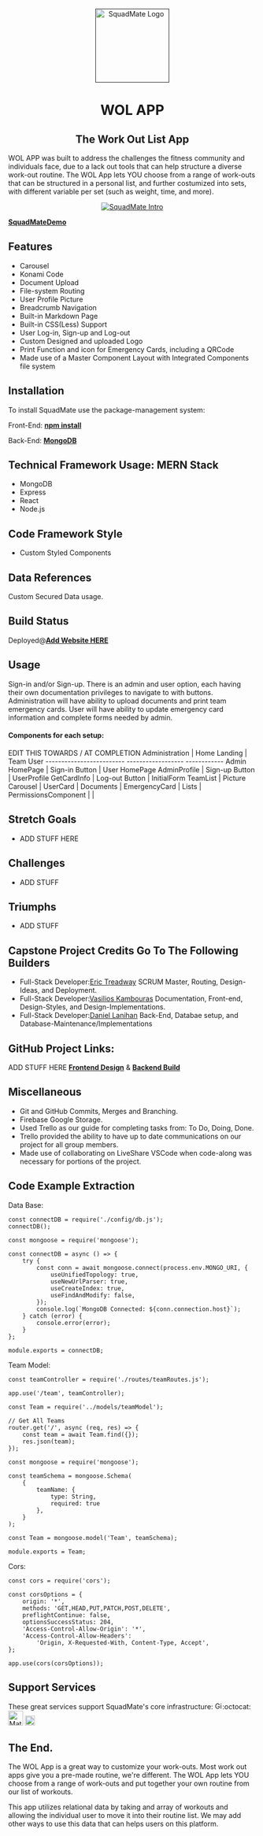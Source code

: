 <!-- LOGO GOES HERE -->
<p align="center">
  <a href="" rel="" target="_blank"><img width="150" src="https://image.shutterstock.com/image-photo/beautiful-young-sporty-sexy-couple-600w-261278588.jpg" alt="SquadMate Logo"></a></p>
</p>

<h1 align="center">WOL APP</h1>
<h2 align="center">The Work Out List App</h2>
</div>

 WOL APP was built to address the challenges the fitness community and individuals face, due to a lack out tools that can help structure a diverse work-out routine. The WOL App lets YOU choose from a range of work-outs that can be structured in a personal list, and further costumized into sets, with different variable per set (such as weight, time, and more).

<p align="center">
<a href="" rel="" target="_blank"><img src="https://images.macrumors.com/t/gtpMBEmqW_eQq6FynfZG_J5ng0U=/1600x0/filters:quality(90)/article-new/2017/09/streaksworkoutapp-800x469.jpg" alt="SquadMate Intro"></a>
  
 **[SquadMateDemo]()**
</p>

## Features
- Carousel
- Konami Code
- Document Upload 
- File-system Routing
- User Profile Picture
- Breadcrumb Navigation
- Built-in Markdown Page
- Built-in CSS(Less) Support
- User Log-in, Sign-up and Log-out
- Custom Designed and uploaded Logo
- Print Function and icon for Emergency Cards, including a QRCode
- Made use of a Master Component Layout with Integrated Components file system

## Installation
To install SquadMate use the package-management system:

Front-End:
**[npm install](https://www.npmjs.com/package/npm-install**)**

Back-End:
**[MongoDB](https://docs.mongodb.com/manual/installation/)**

## Technical Framework Usage: MERN Stack

- MongoDB
- Express
- React
- Node.js

## Code Framework Style
<!-- - Material UI -->
- Custom Styled Components


## Data References
Custom Secured Data usage.

## Build Status
Deployed@**[****Add Website HERE****](https://www.squadmate.app/)**

## Usage
Sign-in and/or Sign-up. There is an admin and user option, each having their own documentation privileges to navigate to with buttons. Administration will have ability to upload documents and print team emergency cards. User will have ability to update emergency card information and complete forms needed by admin.


  <h4>Components for each setup:</h4>
EDIT THIS TOWARDS / AT COMPLETION
        Administration          | Home Landing     | Team User
       ------------------------- ------------------ ------------
        Admin HomePage          | Sign-in Button   | User HomePage
        AdminProfile            | Sign-up Button   | UserProfile
        GetCardInfo             | Log-out Button   | InitialForm
        TeamList                | Picture Carousel |
        UserCard                | Documents        |
        EmergencyCard           | Lists            |
        PermissionsComponent    |                  |

## Stretch Goals
- ADD STUFF HERE
<!-- - [ ] Team Chatrooms.
- [ ] Calendar integrations.
- [ ] Coach and Manager Notification Board.
- [ ] Turn the Custom Application into more widely used app. -->
<!-- - [ ] Random Picture Display of the Events, Teams or Individual players.
- [ ] AuthO is a third(3'd) party HIPPA approved and compliant identity management system.
- [ ] Ability to give message alerts to parents if a telephone number or signed off form is incomplete. -->

## Challenges
- ADD STUFF
<!-- - Time managing the two(2)-week sprint with all the features we would have liked to include in the project.
- Five(5) developers branching off to build features that were dependant on each other.
- Working with a team of developers on Zoom meetings across the USA and meeting for the first time. -->

## Triumphs
- ADD STUFF
<!-- - The ability to update a Profile Photo.
- Communication between team when pushing up code from a branch without merge conflicts was incredibly efficient.
- Applied the knowledge form the sixteen(16)-week coarse at DigitalCrafts Bootcamp to incorporated that knowledge into using MangoDB Database we did not cover during class. -->

## Capstone Project Credits Go To The Following Builders
 
- Full-Stack Developer:[Eric Treadway](https://github.com/etreadway) SCRUM Master, Routing, Design-Ideas, and Deployment.
- Full-Stack Developer:[Vasilios Kambouras](https://github.com/Vasilioskw) Documentation, Front-end, Design-Styles, and Design-Implementations.
- Full-Stack Developer:[Daniel Lanihan](https://github.com/drlenny) Back-End, Databae setup, and Database-Maintenance/Implementations
<!-- - Full-Stack Developer:[Alex](https://github.com/chrisowensdev) -->

## GitHub Project Links:
ADD STUFF HERE
**[Frontend Design](https://github.com/brittani-ericksen/capstone-frontend/tree/main)**
          &
**[Backend Build](https://github.com/JustinSGardner/CapStoneProject-Backend/tree/main)**

## Miscellaneous 
- Git and GitHub Commits, Merges and Branching.
- Firebase Google Storage.
- Used Trello as our guide for completing tasks from: To Do, Doing, Done.
- Trello provided the ability to have up to date communications on our project for all group members.
- Made use of collaborating on LiveShare VSCode when code-along was necessary for portions of the project.

## Code Example Extraction
Data Base:
```
const connectDB = require('./config/db.js');
connectDB();

const mongoose = require('mongoose');

const connectDB = async () => {
    try {
        const conn = await mongoose.connect(process.env.MONGO_URI, {
            useUnifiedTopology: true,
            useNewUrlParser: true,
            useCreateIndex: true,
            useFindAndModify: false,
        });
        console.log(`MongoDB Connected: ${conn.connection.host}`);
    } catch (error) {
        console.error(error);
    }
};

module.exports = connectDB;
```
Team Model:
```
const teamController = require('./routes/teamRoutes.js');

app.use('/team', teamController);

const Team = require('../models/teamModel');

// Get All Teams
router.get('/', async (req, res) => {
    const team = await Team.find({});
    res.json(team);
});

const mongoose = require('mongoose');

const teamSchema = mongoose.Schema(
    {
        teamName: {
            type: String,
            required: true
        },
    }
);

const Team = mongoose.model('Team', teamSchema);

module.exports = Team;
```
Cors:
```
const cors = require('cors');

const corsOptions = {
    origin: '*',
    methods: 'GET,HEAD,PUT,PATCH,POST,DELETE',
    preflightContinue: false,
    optionsSuccessStatus: 204,
    'Access-Control-Allow-Origin': '*',
    'Access-Control-Allow-Headers':
        'Origin, X-Requested-With, Content-Type, Accept',
};

app.use(cors(corsOptions));
```

## Support Services
These great services support SquadMate's core infrastructure:
[<img loading="lazy" alt="GitHub" src="https://github.githubassets.com/images/modules/logos_page/GitHub-Logo.png" height="15">](https://github.com/):octocat:
[<img loading="lazy" alt="Material-UI logo" alt="Material-UI logo" src="https://material-ui.com/static/logo.svg" width="30">](https://www.npmjs.com/package/@material-ui/core)
[<img loading="lazy" alt="MongoDB" src="https://webassets.mongodb.com/_com_assets/cms/MongoDB_Logo_FullColorBlack_RGB-4td3yuxzjs.png" height="20">](https://www.mongodb.com/)

## The End.
 
 <!-- WOL App: The Work Out List App -->

The WOL App is a great way to customize your work-outs. Most work out apps give you a pre-made routine, we're different. The WOL App lets YOU choose from a range of work-outs and put together your own routine from our list of workouts.

This app utilizes relational data by taking and array of workouts and allowing the individual user to move it into their routine list. We may add other ways to use this data that can helps users on this platform.